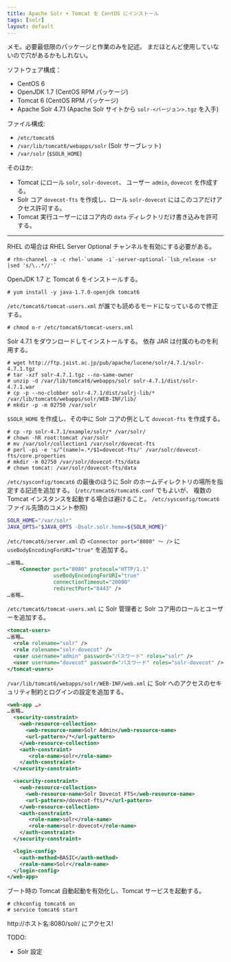 ```yaml
---
title: Apache Solr + Tomcat を CentOS にインストール
tags: [solr]
layout: default
---
```


メモ。必要最低限のパッケージと作業のみを記述。
まだほとんど使用していないので穴があるかもしれない。

ソフトウェア構成：

  * CentOS 6
  * OpenJDK 1.7 (CentOS RPM パッケージ)
  * Tomcat 6 (CentOS RPM パッケージ)
  * Apache Solr 4.7.1 (Apache Solr サイトから `solr-<バージョン>.tgz` を入手)

ファイル構成:

  * `/etc/tomcat6`
  * `/var/lib/tomcat6/webapps/solr` (Solr サーブレット)
  * `/var/solr` (`$SOLR_HOME`)

そのほか:

  * Tomcat にロール `solr`, `solr-dovecot`、
    ユーザー `admin`, `dovecot` を作成する。
  * Solr コア `dovecot-fts` を作成し、ロール `solr-dovecot`
    にはこのコアだけアクセス許可する。
  * Tomcat 実行ユーザーにはコア内の `data` ディレクトリだけ書き込みを許可する。

* * *

RHEL の場合は RHEL Server Optional チャンネルを有効にする必要がある。

``` console
# rhn-channel -a -c rhel-`uname -i`-server-optional-`lsb_release -sr |sed 's/\..*//'`
```

OpenJDK 1.7 と Tomcat 6 をインストールする。

``` console
# yum install -y java-1.7.0-openjdk tomcat6
```

`/etc/tomcat6/tomcat-users.xml` が誰でも読めるモードになっているので修正する。

``` console
# chmod o-r /etc/tomcat6/tomcat-users.xml
```

Solr 4.7.1 をダウンロードしてインストールする。
依存 JAR は付属のものを利用する。

``` console
# wget http://ftp.jaist.ac.jp/pub/apache/lucene/solr/4.7.1/solr-4.7.1.tgz
# tar -xzf solr-4.7.1.tgz --no-same-owner
# unzip -d /var/lib/tomcat6/webapps/solr solr-4.7.1/dist/solr-4.7.1.war
# cp -p --no-clobber solr-4.7.1/dist/solrj-lib/* /var/lib/tomcat6/webapps/solr/WEB-INF/lib/
# mkdir -p -m 02750 /var/solr
```

`$SOLR_HOME` を作成し、その中に Solr コアの例として `dovecot-fts` を作成する。

```
# cp -rp solr-4.7.1/example/solr/* /var/solr/
# chown -hR root:tomcat /var/solr
# mv /var/solr/collection1 /var/solr/dovecot-fts
# perl -pi -e 's/^(name)=.*/$1=dovecot-fts/' /var/solr/dovecot-fts/core.properties
# mkdir -m 02750 /var/solr/dovecot-fts/data
# chown tomcat: /var/solr/dovecot-fts/data
```

`/etc/sysconfig/tomcat6` の最後のほうに
Solr のホームディレクトリの場所を指定する記述を追加する。
(`/etc/tomcat6/tomcat6.conf` でもよいが、
複数の Tomcat インスタンスを起動する場合は避けること。
`/etc/sysconfig/tomcat6` ファイル先頭のコメント参照)

``` sh
SOLR_HOME="/var/solr"
JAVA_OPTS="$JAVA_OPTS -Dsolr.solr.home=${SOLR_HOME}"
```

`/etc/tomcat6/server.xml` の
`<Connector port="8080" 〜 />` に `useBodyEncodingForURI="true"` を追加する。

``` xml
…省略…
    <Connector port="8080" protocol="HTTP/1.1"
               useBodyEncodingForURI="true"
               connectionTimeout="20000"
               redirectPort="8443" />
…省略…
```

`/etc/tomcat6/tomcat-users.xml` に Solr
管理者と Solr コア用のロールとユーザーを追加する。

``` xml
<tomcat-users>
…省略…
  <role rolename="solr" />
  <role rolename="solr-dovecot" />
  <user username="admin" password="パスワード" roles="solr" />
  <user username="dovecot" password="パスワード" roles="solr-dovecot" />
</tomcat-users>
```

`/var/lib/tomcat6/webapps/solr/WEB-INF/web.xml` に Solr
へのアクセスのセキュリティ制約とログインの設定を追加する。

``` xml
<web-app …>
…省略…
  <security-constraint>
    <web-resource-collection>
      <web-resource-name>Solr Admin</web-resource-name>
      <url-pattern>/*</url-pattern>
    </web-resource-collection>
    <auth-constraint>
       <role-name>solr</role-name>
    </auth-constraint>
  </security-constraint>

  <security-constraint>
    <web-resource-collection>
      <web-resource-name>Solr Dovecot FTS</web-resource-name>
      <url-pattern>/dovecot-fts/*</url-pattern>
    </web-resource-collection>
    <auth-constraint>
       <role-name>solr</role-name>
       <role-name>solr-dovecot</role-name>
    </auth-constraint>
  </security-constraint>

  <login-config>
    <auth-method>BASIC</auth-method>
    <realm-name>Solr</realm-name>
  </login-config>
</web-app>
```

ブート時の Tomcat 自動起動を有効化し、Tomcat サービスを起動する。

``` console
# chkconfig tomcat6 on
# service tomcat6 start
```

http://ホスト名:8080/solr/ にアクセス!

TODO:

  * Solr 設定

